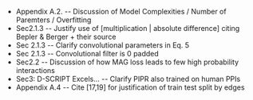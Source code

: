 - Appendix A.2. -- Discussion of Model Complexities / Number of Paremters / Overfitting
- Sec2.1.3 -- Justify use of [multiplication | absolute difference] citing Bepler & Berger + their source
- Sec 2.1.3 -- Clarify convolutional parameters in Eq. 5
- Sec 2.1.3 -- Convolutional filter is 0 padded
- Sec2.2 -- Discussion of how MAG loss leads to few high probability interactions
- Sec3: D-SCRIPT Excels... -- Clarify PIPR also trained on human PPIs
- Appendix A.4 -- Cite [17,19] for justification of train test split by edges